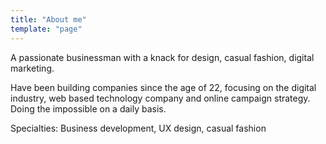 ```yaml
---
title: "About me"
template: "page"
---
```


A passionate businessman with a knack for design, casual fashion, digital marketing.

Have been building companies since the age of 22, focusing on the digital industry, web based technology company and online campaign strategy. Doing the impossible on a daily basis.

Specialties: Business development, UX design, casual fashion
